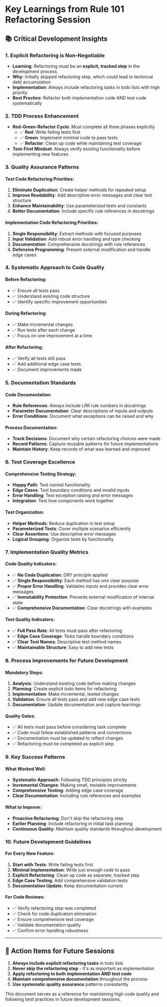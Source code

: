 # Key Learnings from Rule 101 Refactoring Session

## 📚 Critical Development Insights

### 1. **Explicit Refactoring is Non-Negotiable**
- **Learning**: Refactoring must be an **explicit, tracked step** in the development process
- **Why**: Initially skipped refactoring step, which could lead to technical debt accumulation
- **Implementation**: Always include refactoring tasks in todo lists with high priority
- **Best Practice**: Refactor both implementation code AND test code systematically

### 2. **TDD Process Enhancement**
- **Red-Green-Refactor Cycle**: Must complete all three phases explicitly
  - ✅ **Red**: Write failing tests first
  - ✅ **Green**: Implement minimal code to pass tests
  - ✅ **Refactor**: Clean up code while maintaining test coverage
- **Test-First Mindset**: Always verify existing functionality before implementing new features

### 3. **Quality Assurance Patterns**

#### Test Code Refactoring Priorities:
1. **Eliminate Duplication**: Create helper methods for repeated setup
2. **Improve Readability**: Add descriptive error messages and clear test structure
3. **Enhance Maintainability**: Use parameterized tests and constants
4. **Better Documentation**: Include specific rule references in docstrings

#### Implementation Code Refactoring Priorities:
1. **Single Responsibility**: Extract methods with focused purposes
2. **Input Validation**: Add robust error handling and type checking
3. **Documentation**: Comprehensive docstrings with rule references
4. **Defensive Programming**: Prevent external modification and handle edge cases

### 4. **Systematic Approach to Code Quality**

#### Before Refactoring:
- ✅ Ensure all tests pass
- ✅ Understand existing code structure
- ✅ Identify specific improvement opportunities

#### During Refactoring:
- ✅ Make incremental changes
- ✅ Run tests after each change
- ✅ Focus on one improvement at a time

#### After Refactoring:
- ✅ Verify all tests still pass
- ✅ Add additional edge case tests
- ✅ Document improvements made

### 5. **Documentation Standards**

#### Code Documentation:
- **Rule References**: Always include LRR rule numbers in docstrings
- **Parameter Documentation**: Clear descriptions of inputs and outputs
- **Error Conditions**: Document what exceptions can be raised and why

#### Process Documentation:
- **Track Decisions**: Document why certain refactoring choices were made
- **Record Patterns**: Capture reusable patterns for future implementations
- **Maintain History**: Keep records of what was learned and improved

### 6. **Test Coverage Excellence**

#### Comprehensive Testing Strategy:
- **Happy Path**: Test normal functionality
- **Edge Cases**: Test boundary conditions and invalid inputs
- **Error Handling**: Test exception raising and error messages
- **Integration**: Test how components work together

#### Test Organization:
- **Helper Methods**: Reduce duplication in test setup
- **Parameterized Tests**: Cover multiple scenarios efficiently
- **Clear Assertions**: Use descriptive error messages
- **Logical Grouping**: Organize tests by functionality

### 7. **Implementation Quality Metrics**

#### Code Quality Indicators:
- ✅ **No Code Duplication**: DRY principle applied
- ✅ **Single Responsibility**: Each method has one clear purpose
- ✅ **Proper Error Handling**: Validates inputs and provides clear error messages
- ✅ **Immutability Protection**: Prevents external modification of internal state
- ✅ **Comprehensive Documentation**: Clear docstrings with examples

#### Test Quality Indicators:
- ✅ **Full Pass Rate**: All tests must pass after refactoring
- ✅ **Edge Case Coverage**: Tests handle boundary conditions
- ✅ **Clear Test Names**: Descriptive test method names
- ✅ **Maintainable Structure**: Easy to add new tests

### 8. **Process Improvements for Future Development**

#### Mandatory Steps:
1. **Analysis**: Understand existing code before making changes
2. **Planning**: Create explicit todo items for refactoring
3. **Implementation**: Make incremental, tested changes
4. **Validation**: Ensure all tests pass and add new edge case tests
5. **Documentation**: Update documentation and capture learnings

#### Quality Gates:
- ✅ All tests must pass before considering task complete
- ✅ Code must follow established patterns and conventions
- ✅ Documentation must be updated to reflect changes
- ✅ Refactoring must be completed as explicit step

### 9. **Key Success Patterns**

#### What Worked Well:
- **Systematic Approach**: Following TDD principles strictly
- **Incremental Changes**: Making small, testable improvements
- **Comprehensive Testing**: Adding edge case coverage
- **Clear Documentation**: Including rule references and examples

#### What to Improve:
- **Proactive Refactoring**: Don't skip the refactoring step
- **Earlier Planning**: Include refactoring in initial task planning
- **Continuous Quality**: Maintain quality standards throughout development

### 10. **Future Development Guidelines**

#### For Every New Feature:
1. **Start with Tests**: Write failing tests first
2. **Minimal Implementation**: Write just enough code to pass
3. **Explicit Refactoring**: Clean up code as separate, tracked step
4. **Edge Case Testing**: Add comprehensive validation tests
5. **Documentation Update**: Keep documentation current

#### For Code Reviews:
- ✅ Verify refactoring step was completed
- ✅ Check for code duplication elimination
- ✅ Ensure comprehensive test coverage
- ✅ Validate documentation quality
- ✅ Confirm error handling robustness

---

## 🎯 Action Items for Future Sessions

1. **Always include explicit refactoring tasks** in todo lists
2. **Never skip the refactoring step** - it's as important as implementation
3. **Apply refactoring to both implementation AND test code**
4. **Maintain comprehensive documentation** throughout the process
5. **Use systematic quality assurance** patterns consistently

This document serves as a reference for maintaining high code quality and following best practices in future development sessions.
